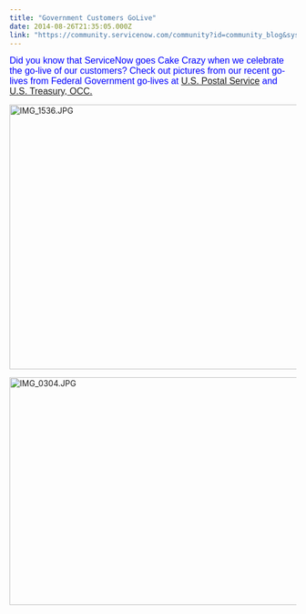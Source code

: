 ```yaml
---
title: "Government Customers GoLive"
date: 2014-08-26T21:35:05.000Z
link: "https://community.servicenow.com/community?id=community_blog&sys_id=b92ea66ddbd0dbc01dcaf3231f9619bc"
---
```

<p><span style="color: #0000ff; font-size: 12pt; font-family: calibri,verdana,arial,sans-serif;">Did you know that ServiceNow goes Cake Crazy when we celebrate the go-live of our customers? Check out pictures from our recent go-lives from Federal Government go-lives at <a title="w.usps.gov/" href="http://www.usps.gov/">U.S. Postal Service</a> and <a title="tp//www.occ.gov/" href="http://http//www.occ.gov/">U.S. Treasury, OCC.</a></span><a title="tp//www.occ.gov/" href="http://http//www.occ.gov/"> </a></p><p></p><p><img  alt="IMG_1536.JPG" class="jive-image image-2" src="07deeff5db189b048c8ef4621f96190c.iix" style="height: 465px; width: 620px;"/></p><p></p><p><img  alt="IMG_0304.JPG" class="jive-image image-4" height="399" src="688d45c6db9413043eb27a9e0f961940.iix" style="height: 399.463px; width: 532px;" width="532"/></p>